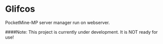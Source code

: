 # Glifcos
PocketMine-MP server manager run on webserver.

####Note: This project is currently under development. It is NOT ready for use!
